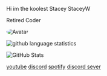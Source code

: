 Hi im the koolest Stacey StaceyW

Retired Coder 

<img src="https://cdn.discordapp.com/attachments/775385776460267540/784159027705151508/a_d23265061307f0b6ccfa81fae9d81789.gif" alt="Avatar" style="border-radius: 75%;">

![github language statistics](https://github-readme-stats.vercel.app/api/top-langs/?username=20tacey&show_icons=true&layout=compact&theme=tokyonight)

![GitHub Stats](https://github-readme-stats.vercel.app/api?username=20tacey&show_icons=true&theme=dark)


<a href="https://www.https://www.youtube.com/channel/UCxMk-osy-Ar3LYSlPLX6WZg">youtube</a>
<a href="https://dsc.bio/treeshing">discord</a>
<a href="https://open.spotify.com/user/wxx8fw2khtw68ur1qxjt3iasf">spotify</a>
<a href="https://discord.gg/5NwuYxx6Rk">discord sever</a>

